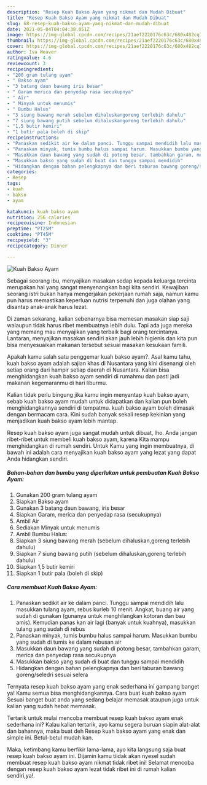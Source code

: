 ```yaml
---
description: "Resep Kuah Bakso Ayam yang nikmat dan Mudah Dibuat"
title: "Resep Kuah Bakso Ayam yang nikmat dan Mudah Dibuat"
slug: 68-resep-kuah-bakso-ayam-yang-nikmat-dan-mudah-dibuat
date: 2021-05-04T04:04:38.051Z
image: https://img-global.cpcdn.com/recipes/21aef2220176c63c/680x482cq70/kuah-bakso-ayam-foto-resep-utama.jpg
thumbnail: https://img-global.cpcdn.com/recipes/21aef2220176c63c/680x482cq70/kuah-bakso-ayam-foto-resep-utama.jpg
cover: https://img-global.cpcdn.com/recipes/21aef2220176c63c/680x482cq70/kuah-bakso-ayam-foto-resep-utama.jpg
author: Iva Weaver
ratingvalue: 4.6
reviewcount: 3
recipeingredient:
- "200 gram tulang ayam"
- " Bakso ayam"
- "3 batang daun bawang iris besar"
- " Garam merica dan penyedap rasa secukupnya"
- " Air"
- " Minyak untuk menumis"
- " Bumbu Halus"
- "3 siung bawang merah sebelum dihaluskangoreng terlebih dahulu"
- "7 siung bawang putih sebelum dihaluskangoreng terlebih dahulu"
- "1,5 butir kemiri"
- "1 butir pala boleh di skip"
recipeinstructions:
- "Panaskan sedikit air ke dalam panci. Tunggu sampai mendidih lalu masukkan tulang ayam, rebus kurleb 10 menit. Angkat, buang air yang sudah di gunakan (gunanya untuk menghilangkan kotoran dan bau amis). Kemudian panas kan air lagi (banyak untuk kuahnya), masukkan tulang yang sudah di rebus"
- "Panaskan minyak, tumis bumbu halus sampai harum. Masukkan bumbu yang sudah di tumis ke dalam rebusan air"
- "Masukkan daun bawang yang sudah di potong besar, tambahkan garam, merica dan penyedap rasa secukupnya"
- "Masukkan bakso yang sudah di buat dan tunggu sampai mendidih"
- "Hidangkan dengan bahan pelengkapnya dan beri taburan bawang goreng/seledri sesuai selera"
categories:
- Resep
tags:
- kuah
- bakso
- ayam

katakunci: kuah bakso ayam 
nutrition: 256 calories
recipecuisine: Indonesian
preptime: "PT25M"
cooktime: "PT45M"
recipeyield: "3"
recipecategory: Dinner

---
```



![Kuah Bakso Ayam](https://img-global.cpcdn.com/recipes/21aef2220176c63c/680x482cq70/kuah-bakso-ayam-foto-resep-utama.jpg)

Sebagai seorang ibu, menyajikan masakan sedap kepada keluarga tercinta merupakan hal yang sangat menyenangkan bagi kita sendiri. Kewajiban seorang istri bukan hanya mengerjakan pekerjaan rumah saja, namun kamu pun harus memastikan keperluan nutrisi terpenuhi dan juga olahan yang disantap anak-anak harus lezat.

Di zaman  sekarang, kalian sebenarnya bisa memesan masakan siap saji walaupun tidak harus ribet membuatnya lebih dulu. Tapi ada juga mereka yang memang mau menyajikan yang terbaik bagi orang tercintanya. Lantaran, menyajikan masakan sendiri akan jauh lebih higienis dan kita pun bisa menyesuaikan makanan tersebut sesuai masakan kesukaan famili. 



Apakah kamu salah satu penggemar kuah bakso ayam?. Asal kamu tahu, kuah bakso ayam adalah sajian khas di Nusantara yang kini disenangi oleh setiap orang dari hampir setiap daerah di Nusantara. Kalian bisa menghidangkan kuah bakso ayam sendiri di rumahmu dan pasti jadi makanan kegemaranmu di hari liburmu.

Kalian tidak perlu bingung jika kamu ingin menyantap kuah bakso ayam, sebab kuah bakso ayam mudah untuk didapatkan dan kalian pun boleh menghidangkannya sendiri di tempatmu. kuah bakso ayam boleh dimasak dengan bermacam cara. Kini sudah banyak sekali resep kekinian yang menjadikan kuah bakso ayam lebih mantap.

Resep kuah bakso ayam juga sangat mudah untuk dibuat, lho. Anda jangan ribet-ribet untuk membeli kuah bakso ayam, karena Kita mampu menghidangkan di rumah sendiri. Untuk Kamu yang ingin membuatnya, di bawah ini adalah cara menyajikan kuah bakso ayam yang lezat yang dapat Anda hidangkan sendiri.

<!--inarticleads1-->

##### Bahan-bahan dan bumbu yang diperlukan untuk pembuatan Kuah Bakso Ayam:

1. Gunakan 200 gram tulang ayam
1. Siapkan  Bakso ayam
1. Gunakan 3 batang daun bawang, iris besar
1. Siapkan  Garam, merica dan penyedap rasa (secukupnya)
1. Ambil  Air
1. Sediakan  Minyak untuk menumis
1. Ambil  Bumbu Halus:
1. Siapkan 3 siung bawang merah (sebelum dihaluskan,goreng terlebih dahulu)
1. Siapkan 7 siung bawang putih (sebelum dihaluskan,goreng terlebih dahulu)
1. Siapkan 1,5 butir kemiri
1. Siapkan 1 butir pala (boleh di skip)




<!--inarticleads2-->

##### Cara membuat Kuah Bakso Ayam:

1. Panaskan sedikit air ke dalam panci. Tunggu sampai mendidih lalu masukkan tulang ayam, rebus kurleb 10 menit. Angkat, buang air yang sudah di gunakan (gunanya untuk menghilangkan kotoran dan bau amis). Kemudian panas kan air lagi (banyak untuk kuahnya), masukkan tulang yang sudah di rebus
1. Panaskan minyak, tumis bumbu halus sampai harum. Masukkan bumbu yang sudah di tumis ke dalam rebusan air
1. Masukkan daun bawang yang sudah di potong besar, tambahkan garam, merica dan penyedap rasa secukupnya
1. Masukkan bakso yang sudah di buat dan tunggu sampai mendidih
1. Hidangkan dengan bahan pelengkapnya dan beri taburan bawang goreng/seledri sesuai selera




Ternyata resep kuah bakso ayam yang enak sederhana ini gampang banget ya! Kamu semua bisa menghidangkannya. Cara buat kuah bakso ayam Sesuai banget buat anda yang sedang belajar memasak ataupun juga untuk kalian yang sudah hebat memasak.

Tertarik untuk mulai mencoba membuat resep kuah bakso ayam enak sederhana ini? Kalau kalian tertarik, ayo kamu segera buruan siapin alat-alat dan bahannya, maka buat deh Resep kuah bakso ayam yang enak dan simple ini. Betul-betul mudah kan. 

Maka, ketimbang kamu berfikir lama-lama, ayo kita langsung saja buat resep kuah bakso ayam ini. Dijamin kamu tiidak akan nyesel sudah membuat resep kuah bakso ayam nikmat tidak ribet ini! Selamat mencoba dengan resep kuah bakso ayam lezat tidak ribet ini di rumah kalian sendiri,ya!.

